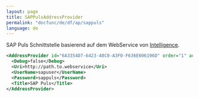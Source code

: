 ```yaml
---
layout: page
title: SAPPulsAddressProvider
permalink: "docfunc/de/df/ap/sappuls"
language: de
---
```


SAP Puls Schnittstelle basierend auf dem WebService von [Intelligence](http://www.itelligence.ch).


```xml
<AddressProvider id="6A3354D7-6423-48C0-A3F0-F636E606196D" order="1" active="true" hiddenIfNotAvailable="true">
  <Debug>false</Debug>
  <Uri>http://path.to.webservice</Uri>
  <UserName>sapuser</UserName>
  <Password>sappuls</Password>
  <Title>SAP Puls</Title>
</AddressProvider>
```